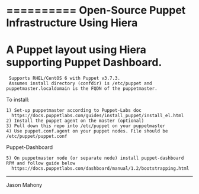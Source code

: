 ==========
Open-Source Puppet Infrastructure Using Hiera
==========

# A Puppet layout using Hiera supporting Puppet Dashboard.
```
 Supports RHEL/CentOS 6 with Puppet v3.7.3.
 Assumes install directory (confdir) is /etc/puppet and puppetmaster.localdomain is the FQDN of the puppetmaster.
```

To install:
```
1) Set-up puppetmaster according to Puppet-Labs doc
  https://docs.puppetlabs.com/guides/install_puppet/install_el.html
2) Install the puppet agent on the master (optional)
3) Pull down this repo into /etc/puppet on your puppetmaster
4) Use puppet.conf.agent on your puppet nodes. File should be /etc/puppet/puppet.conf
```
Puppet-Dashboard
```
5) On puppetmaster node (or separate node) install puppet-dashboard RPM and follow guide below
  https://docs.puppetlabs.com/dashboard/manual/1.2/bootstrapping.html
```
------------
Jason Mahony
